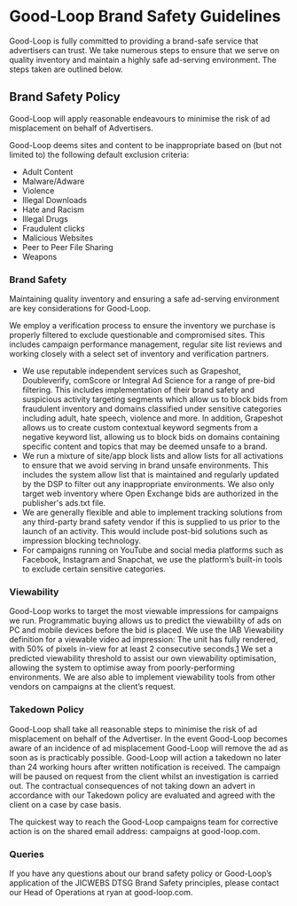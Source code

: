 # Good-Loop Brand Safety Guidelines

Good-Loop is fully committed to providing a brand-safe service that advertisers can trust. We take numerous steps to ensure that we serve on quality inventory and maintain a highly safe ad-serving environment. The steps taken are outlined below.

## Brand Safety Policy

Good-Loop will apply reasonable endeavours to minimise the risk of ad misplacement on behalf of Advertisers. 


Good-Loop deems sites and content to be inappropriate based on (but not limited to) the following default exclusion criteria:

* Adult Content
* Malware/Adware
* Violence
* Illegal Downloads
* Hate and Racism
* Illegal Drugs
* Fraudulent clicks
* Malicious Websites
* Peer to Peer File Sharing
* Weapons


### Brand Safety

Maintaining quality inventory and ensuring a safe ad-serving environment are key considerations for Good-Loop.

We employ a verification process to ensure the inventory we purchase is properly filtered to exclude questionable and compromised sites. This includes campaign performance management, regular site list reviews and working closely with a select set of inventory and verification partners.

* We use reputable independent services such as Grapeshot, Doubleverify, comScore or Integral Ad Science for a range of pre-bid filtering. This includes implementation of their brand safety and suspicious activity targeting segments which allow us to block bids from fraudulent inventory and domains classified under sensitive categories including adult, hate speech, violence and more. In addition, Grapeshot allows us to create custom contextual keyword segments from a negative keyword list, allowing us to block bids on domains containing specific content and topics that may be deemed unsafe to a brand.
* We run a mixture of site/app block lists and allow lists for all activations to ensure that we avoid serving in brand unsafe environments. This includes the system allow list that is maintained and regularly updated by the DSP to filter out any inappropriate environments. We also only target web inventory where Open Exchange bids are authorized in the publisher's ads.txt file.
* We are generally flexible and able to implement tracking solutions from any third-party brand safety vendor if this is supplied to us prior to the launch of an activity. This would include post-bid solutions such as impression blocking technology.
* For campaigns running on YouTube and social media platforms such as Facebook, Instagram and Snapchat, we use the platform’s built-in tools to exclude certain sensitive categories.


### Viewability

Good-Loop works to target the most viewable impressions for campaigns we run. Programmatic buying allows us to predict the viewability of ads on PC and mobile devices before the bid is placed. We use the IAB Viewability definition for a viewable video ad impression: The unit has fully rendered, with 50% of pixels in-view for at least 2 consecutive seconds.[1] We set a predicted viewability threshold to assist our own viewability optimisation, allowing the system to optimise away from poorly-performing environments. We are also able to implement viewability tools from other vendors on campaigns at the client’s request.


### Takedown Policy

Good-Loop shall take all reasonable steps to minimise the risk of ad misplacement on behalf of the Advertiser. In the event Good-Loop becomes aware of an incidence of ad misplacement Good-Loop will remove the ad as soon as is practicably possible. Good-Loop will action a takedown no later than 24 working hours after written notification is received. The campaign will be paused on request from the client whilst an investigation is carried out. The contractual consequences of not taking down an advert in accordance with our Takedown policy are evaluated and agreed with the client on a case by case basis.

The quickest way to reach the Good-Loop campaigns team for corrective action is on the shared email address: 
<span class='email' data-name='campaigns' data-domain='good-loop.com'>campaigns at good-loop.com</span>.

### Queries

If you have any questions about our brand safety policy or Good-Loop’s application of the JICWEBS DTSG Brand Safety principles, please contact our Head of Operations at <span class='email' data-name='ryan' data-domain='good-loop.com'>ryan at good-loop.com</span>.

[1]: https://www.iabuk.com/news-article/quick-qa-viewability